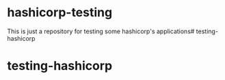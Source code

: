 # hashicorp-testing
This is just a repository for testing some hashicorp's applications# testing-hashicorp
# testing-hashicorp
